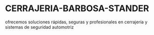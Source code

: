 # CERRAJERIA-BARBOSA-STANDER
ofrecemos soluciones rápidas, seguras y profesionales en cerrajería y sistemas de seguridad automotriz  
